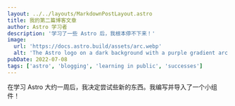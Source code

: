 ```yaml
---
layout: ../../layouts/MarkdownPostLayout.astro
title: 我的第二篇博客文章
author: Astro 学习者
description: '学习了一些 Astro 后，我根本停不下来！'
image:
  url: 'https://docs.astro.build/assets/arc.webp'
  alt: 'The Astro logo on a dark background with a purple gradient arc.'
pubDate: 2022-07-08
tags: ['astro', 'blogging', 'learning in public', 'successes']
---
```


在学习 Astro 大约一周后，我决定尝试些新的东西。我编写并导入了一个小组件！

